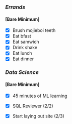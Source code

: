 ### *Errands*
#### [Bare Minimum]
* [x] Brush mojieboi teeth
* [x] Eat bfast
* [x] Eat samwich
* [x] Drink shake
* [x] Eat lunch
* [x] Eat dinner
### *Data Science*
#### [Bare Minimum]
* [x] 45 minutes of ML learning
* [x] SQL Reviewer (2/2)
* [x] Start laying out site (2/3)




